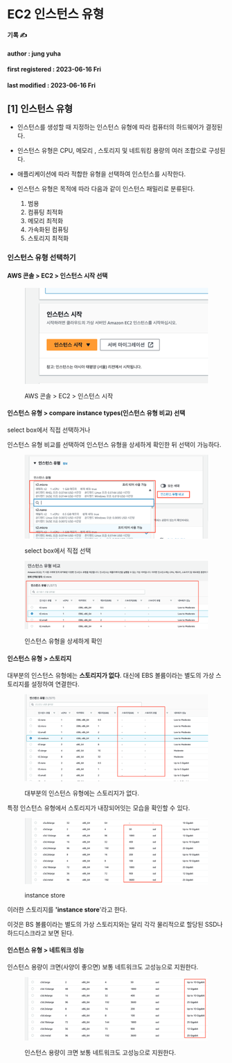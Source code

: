 # EC2 인스턴스 유형

**기록 ✍️**

#### author : jung yuha

#### first registered : 2023-06-16 Fri

#### last modified : 2023-06-16 Fri



## \[1] 인스턴스 유형

* 인스턴스를 생성할 때 지정하는 인스턴스 유형에 따라 컴퓨터의 하드웨어가 결정된다.
* 인스턴스 유형은 CPU, 메모리 , 스토리지 및 네트워킹 용량의 여러 조합으로 구성된다.
* 애플리케이션에 따라 적합한 유형을 선택하여 인스턴스를 시작한다.
*   인스턴스 유형은 목적에 따라 다음과 같이 인스턴스 패밀리로 분류된다.

    1. 범용
    2. 컴퓨팅 최적화
    3. 메모리 최적화
    4. 가속화된 컴퓨팅
    5. 스토리지 최적화



### 인스턴스 유형 선택하기

#### AWS 콘솔 > EC2 > 인스턴스 시작 선택

<figure><img src="../.gitbook/assets/image (66).png" alt="" width="563"><figcaption><p> AWS 콘솔 > EC2 > 인스턴스 시작</p></figcaption></figure>

#### 인스턴스 유형 > compare instance types(인스턴스 유형 비교) 선택&#x20;

select box에서 직접 선택하거나

인스턴스 유형 비교를 선택하여 인스턴스 유형을 상세하게 확인한 뒤 선택이 가능하다.

<figure><img src="../.gitbook/assets/image (30) (1).png" alt="" width="563"><figcaption><p> select box에서 직접 선택</p></figcaption></figure>

<figure><img src="../.gitbook/assets/image (25) (2).png" alt="" width="563"><figcaption><p> 인스턴스 유형을 상세하게 확인</p></figcaption></figure>

#### 인스턴스 유형 > 스토리지

대부분의 인스턴스 유형에는 **스토리지가 없다**. 대신에 EBS 볼륨이라는 별도의 가상 스토리지를 설정하여 연결한다.

<figure><img src="../.gitbook/assets/image (61).png" alt=""><figcaption><p> 대부분의 인스턴스 유형에는 스토리지가 없다.</p></figcaption></figure>

특정 인스턴스 유형에서 스토리지가 내장되어잇는 모습을 확인할 수 있다.

<figure><img src="../.gitbook/assets/image (24) (1).png" alt=""><figcaption><p> instance store</p></figcaption></figure>

이러한 스토리지를 **'instance store**'라고 한다.

이것은 BS 볼륨이라는 별도의 가상 스토리지와는 달리 각각 물리적으로 할당된 SSD나 하드디스크라고 보면 된다.

#### 인스턴스 유형 > 네트워크 성능

&#x20;인스턴스 용량이 크면(사양이 좋으면) 보통 네트워크도 고성능으로 지원한다.

<figure><img src="../.gitbook/assets/image (49).png" alt=""><figcaption><p> 인스턴스 용량이 크면 보통 네트워크도 고성능으로 지원한다.</p></figcaption></figure>
